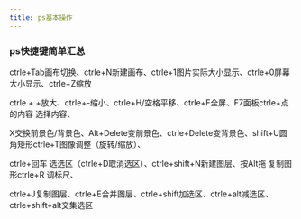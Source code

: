 ```yaml
---
title: ps基本操作
---
```


### ps快捷键简单汇总

ctrle+Tab画布切换、ctrle+N新建画布、ctrle+1图片实际大小显示、ctrle+0屏幕大小显示、ctrle+Z缩放

ctrle + +放大、ctrle+-缩小、ctrle+H/空格平移、ctrle+F全屏、F7面板ctrle+点的内容 选择内容、

X交换前景色/背景色、Alt+Delete变前景色、ctrle+Delete变背景色、shift+U圆角矩形ctrle+T图像调整（旋转/缩放）、

ctrle+回车 选选区（ctrle+D取消选区）、ctrle+shift+N新建图层、按Alt拖 复制图形ctrle+R 调标尺、

ctrle+J复制图层、ctrle+E合并图层、ctrle+shift加选区、ctrle+alt减选区、ctrle+shift+alt交集选区
